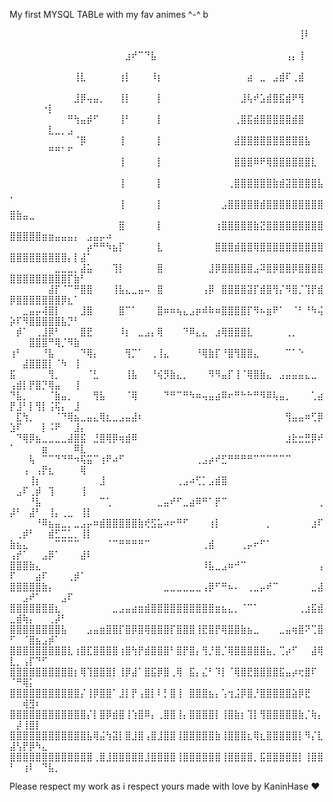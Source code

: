 My first MYSQL TABLe with my fav animes ^-^ b


⠀⠀⠀⠀⠀⠀⠀⠀⠀⠀⠀⠀⠀⠀⠀⠀⠀⠀⠀⠀⠀⠀⠀⠀⠀⠀⠀⠀⠀⠀⠀⠀⠀⠀⠀⠀⠀⠀⠀⠀⠀⠀⠀⠀⠀⢸⠇⠀⠀⠀⠀⠀⠀⠀⠀⠀⠀⠀⠀⠀⠀⠀⠀⠀⠀
⠀⠀⠀⠀⠀⠀⠀⠀⠀⠀⠀⠀⠀⠀⠀⠀⠀⠀⣰⠞⠉⠙⣧⠀⠀⠀⠀⠀⠀⠀⠀⠀⠀⠀⠀⠀⠀⠀⠀⠀⠀⠀⠀⢠⡄⢸⠀⠀⠀⠀⠀⠀⠀⠀⠀⠀⠀⠀⠀⠀⠀⠀⠀⠀⠀
⠀⠀⠀⠀⠀⠀⠀⠀⠀⠀⢸⣇⠀⠀⠀⠀⠀⢰⡇⠀⠀⠀⠸⡆⠀⠀⠀⠀⠀⠀⠀⠀⠀⠀⠀⠀⠀⣴⠀⣀⠀⣠⣾⠏⢀⣾⠀⠀⠀⠀⠀⠀⠀⠀⠀⠀⠀⠀⠀⠀⠀⠀⠀⠀⠀
⠀⠀⠀⠀⠀⠀⠀⠀⠀⠀⣸⡿⢤⣤⡀⠀⠀⢸⡇⠀⠀⠀⠀⡇⠀⠀⠀⠀⠀⠀⠀⠀⠀⠀⠀⠀⣸⢧⠞⣡⣾⣿⣯⣾⠟⢻⠀⠀⠀⠀⠀⠀⠀⠀⠐⡇⠀⠀⠀⠀⠀⠀⠀⠀⠀
⠀⠀⠀⠀⠀⠀⠀⠀⠀⠛⢳⣤⡾⠋⠀⠀⠀⢸⠃⠀⠀⠀⠀⡇⠀⠀⠀⠀⠀⠀⠀⠀⠀⠀⠀⢀⣿⣯⣾⣿⣿⣿⣿⣿⣾⣿⠀⠀⠀⠀⠀⠀⠀⠀⠀⣇⣀⡀⣠⠀⠀⠀⠀⠀⠀
⠀⠀⠀⠀⠀⠀⠀⠀⠀⠀⠈⡿⠀⠀⠀⠀⠀⢸⠀⠀⠀⠀⠀⡇⠀⠀⠀⠀⠀⠀⠀⠀⠀⠀⠀⣼⣿⣿⣿⣿⣿⣿⣿⣿⣿⣿⣧⠀⠀⠀⠀⠀⠀⠀⠀⠛⠛⠁⠋⠀⠀⠀⠀⠀⠀
⠀⠀⠀⠀⠀⠀⠀⠀⠀⠀⠀⠀⠀⠀⠀⠀⠀⢸⠀⠀⠀⠀⠀⡇⠀⠀⠀⠀⠀⠀⠀⠀⠀⠀⠀⣿⣿⣿⠿⠟⢿⣿⣿⣿⣿⣿⣿⣇⠀⠀⠀⠀⠀⠀⠀⠀⠀⠀⠀⠀⠀⠀⠀⠀⠀
⠀⠀⠀⠀⠀⠀⠀⠀⠀⠀⠀⠀⠀⠀⠀⠀⠀⢸⠀⠀⠀⠀⠀⡇⠀⠀⠀⠀⠀⠀⠀⠀⠀⠀⢀⣿⣿⣿⣿⣿⣿⣷⣾⣽⣿⣿⣿⣿⣧⡀⠀⠀⠀⠀⠀⠀⠀⠀⠀⠀⠀⠀⠀⠀⠀
⠀⠀⠀⠀⠀⠀⠀⠀⠀⠀⠀⠀⠀⠀⠀⠀⠀⢸⠀⠀⠀⠀⠀⡇⠀⠀⠀⠀⠀⠀⠀⠀⠀⣠⣿⣿⣿⣿⣿⣾⣿⣿⣿⣿⣿⣿⣿⣿⣿⣿⣷⣤⣀⠀⠀⠀⠀⠀⠀⠀⠀⠀⠀⠀⠀
⠀⠀⠀⠀⠀⠀⠀⠀⠀⠀⠀⠀⠀⠀⠀⠀⠀⣿⠀⠀⠀⠀⠀⡇⠀⠀⠀⠀⠀⠀⠀⠀⢰⣿⣿⣿⣿⣿⣷⣝⣿⣿⣿⣿⣿⣿⣿⣿⣿⣿⣿⣿⣿⣿⣶⣶⣤⣤⣤⡄⠀⣠⣤⡤⠴
⠀⠀⠀⠀⠀⠀⠀⠀⠀⠀⠀⠀⡴⠛⠛⠳⣦⡏⠀⠀⠀⠀⠀⣇⠀⠀⠀⠀⠀⠀⠀⠀⣿⣿⣿⣾⣿⣿⢿⣿⣿⣿⣿⣿⣿⣿⣿⣿⣿⣿⣿⣿⣿⣿⣿⣿⣿⣿⡄⡇⣼⠁⠀⠀⠀
⠀⠀⠀⠀⠀⠀⠀⣀⣀⣀⡀⣼⣥⠀⠀⠀⢹⡇⠀⠀⠀⠀⠀⣿⠀⠀⠀⠀⠀⠀⠀⣸⡿⣿⣿⣿⣿⣿⣠⠽⣿⡿⣿⣿⡿⣿⣿⣿⣿⣿⣿⣿⣿⣿⣿⣿⣿⣿⡏⣷⠃⠀⠀⠀⠀
⠀⠀⠀⠀⠀⠀⣼⡏⠈⠉⠛⣿⣿⠀⠀⠀⢸⣧⣄⣀⣤⠤⠀⣿⠀⠀⠀⠀⠀⠀⢠⡿⠀⣿⣿⣿⣿⣽⡏⣾⣿⢻⡌⠻⣿⡈⢹⡟⣾⡿⣿⣿⣿⣿⣿⣿⣿⡿⣆⠁⠀⠀⠀⠀⠀
⠀⠀⣀⣤⡤⢼⣿⡇⠀⠀⠀⣸⣿⠀⠀⠀⠀⣿⠉⠁⠀⠀⠀⣿⠶⠶⢦⣄⣠⡶⠾⠷⠶⣿⣿⣿⣿⡏⠻⠦⣶⠟⠁⠀⠈⠃⠘⠳⢬⡵⠏⠻⣿⣿⣿⣿⣿⣧⡙⠃⠀⠀⠀⠀⠀
⠀⡾⠁⠀⢀⣸⡿⠃⠀⠀⠀⣿⣟⠀⠀⠀⠀⠸⡆⠀⣀⣠⡄⢿⠀⠀⠀⠙⠿⣄⣄⠀⣰⢿⣿⣿⣿⣇⠀⠀⠀⠀⠀⢀⡀⠀⠀⠀⠀⠀⠀⠀⣿⣿⣿⠛⢿⡈⠻⣷⠀⠀⠀⠀⠀
⢰⠃⠀⠀⠀⠘⣧⠀⠀⠀⠀⠙⢿⡄⠀⠀⠀⠀⢻⡉⠁⠀⢀⢸⣄⠀⠀⠀⠀⠘⢿⣷⡏⠘⣿⢻⣿⣿⣄⠀⠀⠀⠀⠉⠁⠑⠀⠀⠀⠀⠀⣼⣿⣿⣿⡇⠈⠳⠀⢸⠀⠀⠀⠀⠀
⣯⠀⠀⠀⠀⠀⢻⡀⠀⠀⠀⠀⠈⣃⠀⠀⠀⠀⢸⣧⠀⠀⠘⢮⡻⣷⣄⡀⠀⠀⠀⠻⠻⣤⡏⢸⠈⢿⣿⣷⣄⠀⣠⣤⣤⣤⣄⣀⠀⢠⣾⡇⡟⣿⡙⢿⣤⠀⠀⢸⠀⠀⠀⠀⠀
⠙⣧⡀⠀⠀⠀⠈⣷⣤⡀⠀⠀⠀⢻⣧⠀⠀⠀⠈⢿⠀⠀⠀⠀⠙⠛⠉⠛⠳⠶⢤⣤⣴⠿⠖⠛⠓⠓⠛⠻⠿⢧⣤⡀⠀⠀⠀⢁⣴⡟⣸⠃⡇⢻⡇⢨⢯⡄⠀⣸⠀⠀⠀⠀⠀
⠀⣏⢳⡀⠀⠀⠀⠈⠙⢿⣦⣀⣤⣄⢿⣆⣀⣠⣤⣼⠆⠀⠀⠀⠀⠀⠀⠀⠀⠀⠀⠀⠀⠀⠀⠀⠀⠀⠀⠀⠀⠀⠀⢻⣤⣤⠶⢋⡿⣱⠏⠀⠀⠀⡇⠨⠟⠀⠀⣸⡄⠀⠀⠀⠀
⠀⠙⢿⡿⣦⣀⣀⣀⣀⣼⣿⣯⠀⣘⣿⢿⡿⢶⣾⠿⠀⠀⠀⠀⠀⠀⠀⠀⠀⠀⠀⠀⠀⠀⠀⠀⠀⠀⠀⠀⠀⠀⠀⣰⣗⣒⣛⡿⠞⠁⠀⠀⠀⠀⣶⠀⠀⠀⠀⠿⣇⠀⠀⠀⠀
⠀⠀⠀⢧⠀⠉⠉⠙⠙⠛⠲⢯⣭⠉⢰⠟⠴⠋⠀⠀⠀⠀⠀⠀⠀⠀⠀⠀⠀⢀⣠⡴⠞⣋⠛⠛⠛⠛⠉⠉⠉⠉⠉⠉⠀⠀⠀⠀⠀⠀⠀⢠⠀⢠⡟⣆⠀⠀⠀⠀⢿⠀⠀⠀⠀
⠀⠀⠀⢸⡆⠀⠀⠀⠀⠀⠀⠀⠀⠀⣸⠀⠀⠀⠀⠀⠀⠀⠀⠀⠀⠀⢀⣠⠴⢋⡁⣠⣾⣿⠀⠀⠀⠀⠀⠀⠀⠀⠀⠀⠀⠀⠀⠀⠀⠀⣠⠏⢀⡾⠀⢹⠀⠀⠀⠀⢸⠀⠀⠀⠀
⠀⠀⠀⠘⣧⠀⠀⠀⠀⠀⠀⠀⠀⠀⠉⢁⠀⠀⠀⠀⠀⠀⠀⣀⣤⠞⠋⣀⣴⠿⠛⠁⡟⠉⠀⠀⠀⠀⠀⠀⠀⠀⠀⠀⠀⠀⠀⠀⢀⡼⠃⠀⣼⠃⠀⢸⡄⢀⣀⠀⢸⡇⠀⠀⠀
⠀⠀⠀⠀⠘⠿⣦⣤⣀⡀⣀⣠⡤⠶⣾⣿⣿⣿⣿⣿⣷⢞⣫⣥⠴⠖⠛⠋⠀⠀⠀⢰⡇⠀⠀⠀⠀⠀⠀⠀⡀⠀⠀⠀⠀⠀⠀⣰⠏⠀⢀⡾⠃⠀⠀⣾⣋⣉⣁⡀⢸⡇⠀⠀⠀
⣷⣦⣄⠀⠀⠀⠀⠉⠉⠉⠉⠀⠀⠀⠀⠈⠉⠛⠛⠛⠛⠉⠀⠀⠀⠀⠀⠀⠀⠀⢀⣾⠀⠀⠀⠀⢀⡤⠖⠋⠁⠀⠀⠀⠀⠀⠀⠀⠀⢠⡞⠁⠀⠀⣠⡿⠁⠀⠀⠀⣼⠇⠀⠀⠀
⣿⣿⣿⣷⣄⠀⠀⠀⠀⠀⠀⠀⠀⠀⠀⠀⠀⠀⠀⠀⠀⠀⠀⠀⠀⠀⠀⠀⠀⠀⠸⣧⣀⣠⠶⠚⠉⠀⠀⠀⠀⠀⠀⠀⠀⠀⠀⠀⢠⠏⠀⠀⠀⣴⠏⠀⠀⠀⢀⡾⠁⠀⠀⠀⠀
⣿⣿⣿⣿⣿⣷⡄⠀⠀⠀⠀⠀⠀⠀⠀⠀⠀⠀⠀⠀⠀⠀⠀⠀⣀⣀⣀⣀⣀⣀⢠⡿⠋⠛⠦⠄⠀⢀⣀⡤⠞⠉⠀⠀⠀⠀⠀⣀⣼⠀⠀⣠⠞⠁⠀⠀⠀⣠⠏⠀⠀⠀⠀⠀⠀
⣿⣿⣿⣿⣿⣿⣿⣆⠀⠀⠀⠀⠀⠀⠀⠀⣀⣠⣤⣴⣶⣾⣿⣿⣿⣿⣿⣿⣿⣿⣿⣿⣶⣦⣄⡀⠈⠉⠁⠀⠀⠀⠀⠀⠀⢀⣰⣯⣾⣀⣾⢷⡄⠀⠀⢀⡼⠃⠀⠀⠀⠀⠀⠀⠀
⣿⣿⣿⣿⣿⣿⣿⣿⣧⠀⠀⠀⣠⣤⣶⣿⣿⡏⣿⡿⣿⢿⣿⣿⣿⡏⣿⣿⣿⢸⣟⣿⡟⢿⣿⣿⣷⣦⣀⠀⠀⠀⣀⣤⢶⣿⠝⢉⣿⠋⠀⠈⣿⣦⣠⡾⠁⠀⠀⠀⠀⠀⠀⠀⠀
⣿⣿⣿⣿⣿⣿⣿⣿⣿⣇⢰⣿⣏⣿⣿⣿⣿⢰⣿⢳⡟⣾⣿⣿⣿⠃⣿⡟⣿⡄⢻⡘⣿⡈⢿⣿⣿⣿⣿⣿⣦⡀⢉⡴⠋⠀⠀⣼⢿⣇⡀⢠⡏⠙⠋⠀⠀⠀⠀⠀⠀⠀⠀⠀⠀
⣿⣿⣿⣿⣿⣿⣿⣿⣿⣿⡆⢿⢹⣿⣿⣿⡇⢸⡿⣼⠁⣿⣯⡿⣿⢀⢿⠀⣯⡄⣌⠃⠹⡇⠈⢿⣿⣟⣿⣿⣿⣿⣯⣤⡴⢖⣿⠏⠀⠈⠛⢿⡅⠀⠀⠀⠀⠀⠀⠀⠀⠀⠀⠀⠀
⣿⣿⣿⣿⣿⣿⣿⣿⣿⣿⣿⡌⢸⡿⣿⣿⠁⣸⡇⡟⢠⣿⡇⠇⡃⣿⢸⠀⣿⣿⣿⣦⡄⢡⢲⣨⡿⣿⡘⣿⣿⣿⣿⣿⣵⡿⣟⠀⠀⠀⠀⢾⣻⠆⠀⠀⠀⠀⠀⠀⠀⠀⠀⠀⠀
⣿⣿⣿⣿⣿⣿⣿⣿⣿⣿⣿⣿⡌⡇⣿⡿⣾⣿⢸⢱⣿⠿⡄⢀⣿⣿⢸⡄⣿⣿⣿⣿⡇⢸⣿⣷⡆⢹⡇⢻⣿⣿⣿⣿⣿⣷⡈⢷⡄⠀⡼⢸⣿⡇⠀⠀⠀⠀⠀⠀⠀⠀⠀⠀⠀
⣿⣿⣿⣿⣿⣿⣿⣿⣿⣿⣿⣿⣧⢿⣬⢳⣽⡇⣿⣸⣿⢠⣿⣸⣿⣿⢸⣿⣿⣿⣿⣿⣷⢸⣿⣿⣿⣆⢿⣆⣿⣿⣿⣿⣿⡇⠻⡌⣇⣼⢣⡟⡿⠳⣄⠀⠀⠀⠀⠀⠀⠀⠀⠀⠀
⣿⣿⣿⣿⣿⣿⣿⣿⣿⣿⣿⣿⣿⢀⣿⣸⣿⣿⣿⣿⣿⣸⣿⣿⣿⣿⢸⣿⣿⣿⣿⣿⣿⢸⣿⣿⣿⣿⡀⣯⣿⣿⣿⣿⣿⡇⢸⣿⣿⠃⠀⢰⠇⠀⠙⣧⡀⠀⠀⠀⠀⠀⠀⠀⠀


Please respect my work as i respect yours
made with love by KaninHase ❤️
